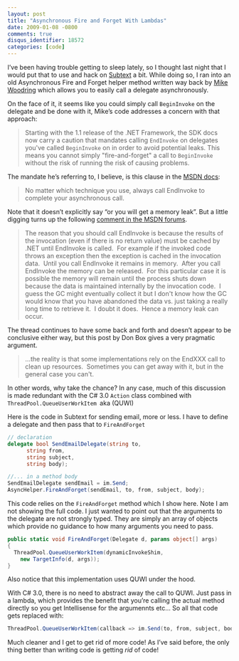 ```yaml
---
layout: post
title: "Asynchronous Fire and Forget With Lambdas"
date: 2009-01-08 -0800
comments: true
disqus_identifier: 18572
categories: [code]
---
```

I’ve been having trouble getting to sleep lately, so I thought last
night that I would put that to use and hack on
[Subtext](http://subtextproject.com/ "Subtext Project Website") a bit.
While doing so, I ran into an old Asynchronous Fire and Forget helper
method written way back by [Mike
Woodring](http://www.bearcanyon.com/dotnet/#FireAndForget "Fire and Forget")
which allows you to easily call a delegate asynchronously.

On the face of it, it seems like you could simply call `BeginInvoke` on
the delegate and be done with it, Mike’s code addresses a concern with
that approach:

> Starting with the 1.1 release of the .NET Framework, the SDK docs now
> carry a caution that mandates calling `EndInvoke` on delegates you've
> called `BeginInvoke` on in order to avoid potential leaks. This means
> you cannot simply "fire-and-forget" a call to `BeginInvoke` without
> the risk of running the risk of causing problems.

The mandate he’s referring to, I believe, is this clause in the [MSDN
docs](http://msdn.microsoft.com/en-us/library/2e08f6yc.aspx "Calling Synchronous Methods Asynchronously"):

> No matter which technique you use, always call EndInvoke to complete
> your asynchronous call.

Note that it doesn’t explicitly say “or you will get a memory leak”. But
a little digging turns up the following [comment in the MSDN
forums](http://social.msdn.microsoft.com/Forums/en-US/clr/thread/b18b0a27-e2fd-445a-bcb3-22a315cd6f0d/ "Memory Leak").

> The reason that you should call EndInvoke is because the results of
> the invocation (even if there is no return value) must be cached by
> .NET until EndInvoke is called.  For example if the invoked code
> throws an exception then the exception is cached in the invocation
> data.  Until you call EndInvoke it remains in memory.  After you call
> EndInvoke the memory can be released.  For this particular case it is
> possible the memory will remain until the process shuts down because
> the data is maintained internally by the invocation code.  I guess the
> GC might eventually collect it but I don't know how the GC would know
> that you have abandoned the data vs. just taking a really long time to
> retrieve it.  I doubt it does.  Hence a memory leak can occur.

The thread continues to have some back and forth and doesn’t appear to
be conclusive either way, but this post by Don Box gives a very
pragmatic argument.

> …the reality is that some implementations rely on the EndXXX call to
> clean up resources.  Sometimes you can get away with it, but in the
> general case you can't.

In other words, why take the chance? In any case, much of this
discussion is made redundant with the C\# 3.0 `Action` class combined
with `ThreadPool.QueueUserWorkItem `aka (QUWI)

Here is the code in Subtext for sending email, more or less. I have to
define a delegate and then pass that to `FireAndForget`

```csharp
// declaration
delegate bool SendEmailDelegate(string to, 
      string from, 
      string subject, 
      string body);

//... in a method body
SendEmailDelegate sendEmail = im.Send;
AsyncHelper.FireAndForget(sendEmail, to, from, subject, body);
```

This code relies on the `FireAndForget` method which I show here. Note I
am not showing the full code. I just wanted to point out that the
arguments to the delegate are not strongly typed. They are simply an
array of objects which provide no guidance to how many arguments you
need to pass.

```csharp
public static void FireAndForget(Delegate d, params object[] args)
{
  ThreadPool.QueueUserWorkItem(dynamicInvokeShim, 
    new TargetInfo(d, args));
}
```

Also notice that this implementation uses QUWI under the hood.

With C\# 3.0, there is no need to abstract away the call to QUWI. Just
pass in a lambda, which provides the benefit that you’re calling the
actual method directly so you get Intellisense for the argumennts etc…
So all that code gets replaced with:

```csharp
ThreadPool.QueueUserWorkItem(callback => im.Send(to, from, subject, body));
```

Much cleaner and I get to get rid of more code! As I’ve said before, the
only thing better than writing code is getting *rid* of code!

